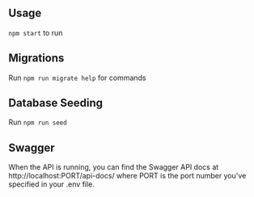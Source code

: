 ## Usage

`npm start` to run

## Migrations

Run `npm run migrate help` for commands

## Database Seeding

Run `npm run seed`

## Swagger

When the API is running, you can find the Swagger API docs at http://localhost:PORT/api-docs/ where PORT is the port number you've specified in your .env file.
